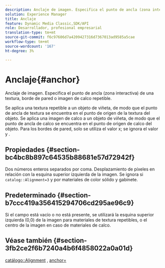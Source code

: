 ```yaml
---
description: Anclaje de imagen. Especifica el punto de ancla (zona interactiva) de una textura, borde de pared o imagen de calco repetible.
solution: Experience Manager
title: Anclaje
feature: Dynamic Media Classic,SDK/API
role: Desarrollador, profesional empresarial
translation-type: tm+mt
source-git-commit: f6c97606d7a4209427316d7367013ad9585a5cae
workflow-type: tm+mt
source-wordcount: '167'
ht-degree: 3%

---
```



# Anclaje{#anchor}

Anclaje de imagen. Especifica el punto de ancla (zona interactiva) de una textura, borde de pared o imagen de calco repetible.

Se aplica una textura repetible a un objeto de viñeta, de modo que el punto de ancla de textura se encuentra en el punto de origen de la textura del objeto. Se aplica una imagen de calco a un objeto de viñeta, de modo que el punto de ancla de calco se encuentra en el punto de origen de calco del objeto. Para los bordes de pared, solo se utiliza el valor x; se ignora el valor y .

## Propiedades {#section-bc4bc8b897c64535b88681e57d72942f}

Dos números enteros separados por coma. Desplazamiento de píxeles en relación con la esquina superior izquierda de la imagen. Se ignora si `catalog::Alignment=3` y por materiales de color sólido y gabinete.

## Predeterminado {#section-b7ccc419a356415294706cd295ae96c9}

Si el campo está vacío o no está presente, se utilizará la esquina superior izquierda (0,0) de la imagen para materiales de textura repetibles, o el centro de la imagen en caso de materiales de calco.

## Véase también {#section-3fb2ce2f6b7240a4b6f4858022a0a01d}

[catálogo::Alignment](../../../../../ir-api/material-cat/image-rendering-api-ref/c-ir-material-catalog/c-ir-material-data-reference/r-ir-alignment.md#reference-e52152e8dc244d0aa13b40c615d0f399) ,  [anchor=](../../../../../ir-api/http-protocol/image-rendering-api-ref/c-ir-http-protocol-ref/c-ir-http-protocol-command-reference/r-ir-http-anchor.md#reference-d53923d785c9442997dc7f2199524c26)
